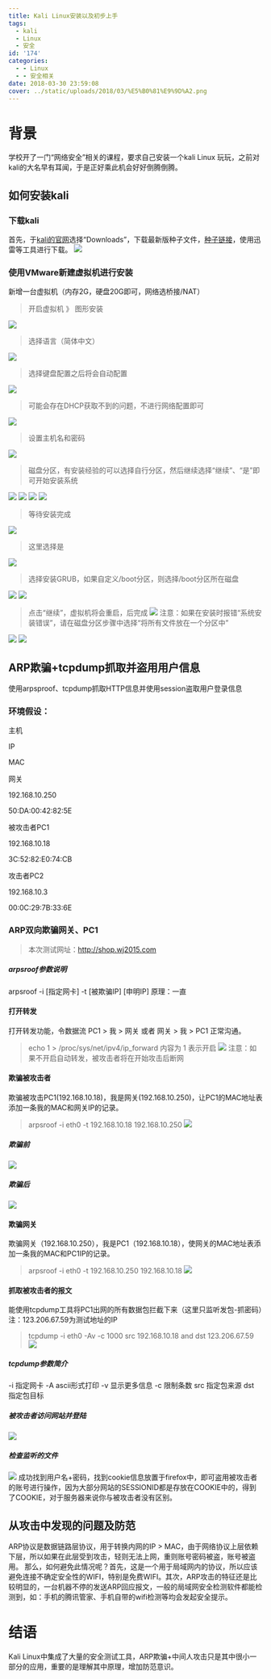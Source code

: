 ```yaml
---
title: Kali Linux安装以及初步上手
tags:
  - kali
  - Linux
  - 安全
id: '174'
categories:
  - - Linux
  - - 安全相关
date: 2018-03-30 23:59:08
cover: ../static/uploads/2018/03/%E5%B0%81%E9%9D%A2.png
---
```




# 背景

学校开了一门“网络安全”相关的课程，要求自己安装一个kali Linux 玩玩，之前对kali的大名早有耳闻，于是正好乘此机会好好倒腾倒腾。

## 如何安装kali

### 下载kali

首先，于[kali的官网](https://www.kali.org/)选择“Downloads”，下载最新版种子文件，[种子链接](https://images.offensive-security.com/kali-linux-2018.1-amd64.torrent)，使用迅雷等工具进行下载。 ![](../static/uploads/2018/03/2dfecd6a97e8e9b83617a064392ad8d6.png)

### 使用VMware新建虚拟机进行安装

新增一台虚拟机（内存2G，硬盘20G即可，网络选桥接/NAT）

> 开启虚拟机 》 图形安装

![](../static/uploads/2018/03/cbc3557a490d6210aa4ba7c404bcc751.png)

> 选择语言（简体中文）

![](../static/uploads/2018/03/42b24374ca31a10a8b047c276961654f.png)

> 选择键盘配置之后将会自动配置

![](../static/uploads/2018/03/79bdcc517a338b87e4ae58f24edecdee.png)

> 可能会存在DHCP获取不到的问题，不进行网络配置即可

![](../static/uploads/2018/03/07aa27526f3a693404ae82de1293fb96.png)

> 设置主机名和密码

![](../static/uploads/2018/03/7bbe6c0fc4f6e8a83c4f53f6accfec0d.png)

> 磁盘分区，有安装经验的可以选择自行分区，然后继续选择“继续”、“是”即可开始安装系统

![](../static/uploads/2018/03/db5225befff678981c14f8e657569f65.png) ![](../static/uploads/2018/03/d4e6de4b35d328b98669aba2a8ce5dc4.png) ![](../static/uploads/2018/03/70aa5f1bf94df1da1280178035a9de7b.png) ![](../static/uploads/2018/03/da0880278d7e22cbb2768717e66b7498.png)

> 等待安装完成

![](../static/uploads/2018/03/700dd869ed264d7ec511a97072ac90f3.png)

> 这里选择是

![](../static/uploads/2018/03/37f97727d7a78625dce4beef7960e90b.png)

> 选择安装GRUB，如果自定义/boot分区，则选择/boot分区所在磁盘

![](../static/uploads/2018/03/fc0c334aeac7263b6acc08e238938773.png) ![](../static/uploads/2018/03/0a8df91a91209fa28376f17beeadd13a.png)

> 点击“继续”，虚拟机将会重启，后完成 ![](../static/uploads/2018/03/970e1f1ab000025a6300afa00cf67236.png) 注意：如果在安装时报错“系统安装错误”，请在磁盘分区步骤中选择“将所有文件放在一个分区中”

![](../static/uploads/2018/03/27db9d42dd7e4b21ea7852a3647768f6.png) ![](../static/uploads/2018/03/db5225befff678981c14f8e657569f65.png)

## ARP欺骗+tcpdump抓取并盗用用户信息

使用arpsproof、tcpdump抓取HTTP信息并使用session盗取用户登录信息

### 环境假设：

主机

IP

MAC

网关

192.168.10.250

50:DA:00:42:82:5E

被攻击者PC1

192.168.10.18

3C:52:82:E0:74:CB

攻击者PC2

192.168.10.3

00:0C:29:7B:33:6E

### ARP双向欺骗网关、PC1

> 本次测试网址：http://shop.wj2015.com

##### arpsroof参数说明

arpsroof -i \[指定网卡\] -t \[被欺骗IP\] \[申明IP\] 原理：一直

#### 打开转发

打开转发功能，令数据流 PC1 > 我 > 网关 或者 网关 > 我 > PC1 正常沟通。

> echo 1 > /proc/sys/net/ipv4/ip\_forward 内容为 1 表示开启 ![](../static/uploads/2018/03/f8574392cc69b1c8943b797176354e6e.png) 注意：如果不开启自动转发，被攻击者将在开始攻击后断网

#### 欺骗被攻击者

欺骗被攻击PC1(192.168.10.18)，我是网关(192.168.10.250)，让PC1的MAC地址表添加一条我的MAC和网关IP的记录。

> arpsroof -i eth0 -t 192.168.10.18 192.168.10.250 ![](../static/uploads/2018/03/0a4e4fd3e53094a6e23fc951d678e460.png)

##### 欺骗前

![](../static/uploads/2018/03/ca85e7826ed74d82c4aef2181b736aa0.png)

##### 欺骗后

![](../static/uploads/2018/03/275135f7468574c7532cffb00f5e53cb.png)

#### 欺骗网关

欺骗网关（192.168.10.250），我是PC1（192.168.10.18），使网关的MAC地址表添加一条我的MAC和PC1IP的记录。

> arpsroof -i eth0 -t 192.168.10.250 192.168.10.18 ![](../static/uploads/2018/03/d5b6b3ef9931505f9b13df069937a667.png)

#### 抓取被攻击者的报文

能使用tcpdump工具将PC1出网的所有数据包拦截下来（这里只监听发包-抓密码）注：123.206.67.59为测试地址的IP

> tcpdump -i eth0 -Av -c 1000 src 192.168.10.18 and dst 123.206.67.59 ![](../static/uploads/2018/03/fcb900704c04d08cc47d8701989de610.png)

##### tcpdump参数简介

\-i 指定网卡 -A ascii形式打印 -v 显示更多信息 -c 限制条数 src 指定包来源 dst 指定包目标

##### 被攻击者访问网站并登陆

![](../static/uploads/2018/03/cbe8ebce5d4df7d13a802191873bf86e.png)

##### 检查监听的文件

![](../static/uploads/2018/03/e0dab00fb190fd57cd6ee197c9dbb947.png) 成功找到用户名+密码，找到cookie信息放置于firefox中，即可盗用被攻击者的账号进行操作，因为大部分网站的SESSIONID都是存放在COOKIE中的，得到了COOKIE，对于服务器来说你与被攻击者没有区别。

## 从攻击中发现的问题及防范

ARP协议是数据链路层协议，用于转换内网的IP > MAC，由于网络协议上层依赖下层，所以如果在此层受到攻击，轻则无法上网，重则账号密码被盗，账号被盗用。 那么，如何避免此情况呢？首先，这是一个用于局域网内的协议，所以应该避免连接不确定安全性的WIFI，特别是免费WIFI。其次，ARP攻击的特征还是比较明显的，一台机器不停的发送ARP回应报文，一般的局域网安全检测软件都能检测到，如：手机的腾讯管家、手机自带的wifi检测等均会发起安全提示。

# 结语

Kali Linux中集成了大量的安全测试工具，ARP欺骗+中间人攻击只是其中很小一部分的应用，重要的是理解其中原理，增加防范意识。